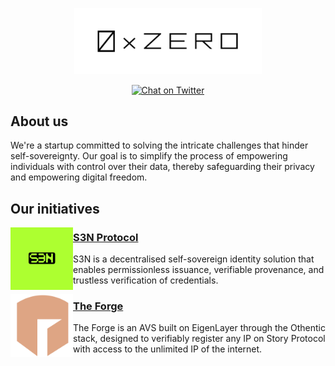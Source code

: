 <p align="center">
  <img src="../assets/logo-banner.png" width="300" alt="0xzero.org" />
</p>
<div align="center">

[![Chat on Twitter][ico-twitter]][link-twitter]

</div>

[ico-twitter]: https://img.shields.io/twitter/url?color=black&label=0xZeroOrg&logoColor=black&style=social&url=https%3A%2F%2Ftwitter.com%2F0xZeroOrg 

[link-twitter]: https://x.com/0xZeroOrg

## About us

We're a startup committed to solving the intricate challenges that hinder self-sovereignty. Our goal is to simplify the process of empowering individuals with control over their data, thereby safeguarding their privacy and empowering digital freedom.

## Our initiatives

<img src="../assets/s3n-social.jpg" height="100" alt="s3n.xyz" align="left" />

### <a href="https://github.com/0xZeroLabs/s3n">S3N Protocol</a>

S3N is a decentralised self-sovereign identity solution that enables permissionless issuance, verifiable provenance, and trustless verification of credentials.

<img src="https://github.com/0xZeroLabs/the-forge/blob/main/assets/20250120_084706.png?raw=true" height="100" alt="s3n.xyz" align="left" />

### <a href="https://github.com/0xZeroLabs/the-forge">The Forge</a>

The Forge is an AVS built on EigenLayer through the Othentic stack, designed to verifiably register any IP on Story Protocol with access to the unlimited IP of the internet.
